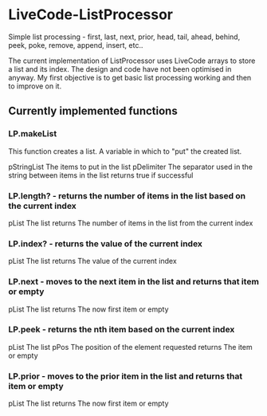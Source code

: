 # LiveCode-ListProcessor

Simple list processing - first, last, next, prior, head, tail, ahead, behind, peek, poke, remove, append, insert, etc..

The current implementation of ListProcessor uses LiveCode arrays to store a list and its index. The design and code have not been optimised in anyway. My first objective is to get basic list processing working and then to improve on it. 

## Currently implemented functions

### LP.makeList
This function creates a list. A variable in which to "put" the created list.

  pStringList     The items to put in the list
  pDelimiter      The separator used in the string between items in the list
  returns         true if successful

### LP.length? - returns the number of items in the list based on the current index
  pList         The list
  returns       The number of items in the list from the current index
  
### LP.index? - returns the value of the current index
  pList         The list
  returns       The value of the current index
  
### LP.next - moves to the next item in the list and returns that item or empty
  pList         The list
  returns       The now first item or empty
  
### LP.peek - returns the nth item based on the current index
  pList         The list
  pPos          The position of the element requested
  returns       The item or empty
  
### LP.prior - moves to the prior item in the list and returns that item or empty
  pList         The list
  returns       The now first item or empty
  